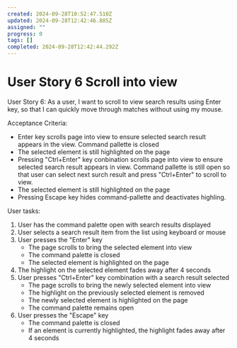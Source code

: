 ```yaml
---
created: 2024-09-28T10:52:47.510Z
updated: 2024-09-28T12:42:46.885Z
assigned: ""
progress: 0
tags: []
completed: 2024-09-28T12:42:44.292Z
---
```


# User Story 6 Scroll into view

User Story 6:
As a user, I want to scroll to view search results using Enter key, so that I can quickly move through matches without using my mouse.

Acceptance Criteria:
- Enter key scrolls page into view to ensure selected search result appears in the view. Command pallette is closed
- The selected element is still highlighted on the page 
- Pressing "Ctrl+Enter" key conbination scrolls page into view to ensure selected search result appears in view. Command pallette is still open so that user can select next surch result and press  "Ctrl+Enter" to scroll to view.
- The selected element is still highlighted on the page 
- Pressing Escape key hides command-pallette and deactivates highling. 

User tasks:

1. User has the command palette open with search results displayed
2. User selects a search result item from the list using keyboard or mouse  
3. User presses the "Enter" key
    - The page scrolls to bring the selected element into view
    - The command palette is closed
    - The selected element is highlighted on the page
4. The highlight on the selected element fades away after 4 seconds
5. User presses "Ctrl+Enter" key combination with a search result selected
    - The page scrolls to bring the newly selected element into view  
    - The highlight on the previously selected element is removed
    - The newly selected element is highlighted on the page
    - The command palette remains open
6. User presses the "Escape" key
    - The command palette is closed
    - If an element is currently highlighted, the highlight fades away after 4 seconds

